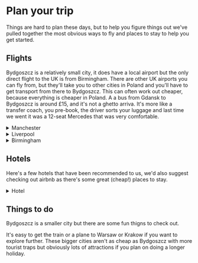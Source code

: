 <h1>Plan your trip</h1>
<p>Things are hard to plan these days, but to help you figure things out we've pulled together the most obvious ways to fly and places to stay to help you get started.</p>

<h2>Flights</h2>
<p>Bydgoszcz is a relatively small city, it does have a local airport but the only direct flight to the UK is from Birmingham. There are other UK airports you can fly from, but they'll take you to other cities in Poland and you'll have to get transport from there to Bydgoszcz. This can often work out cheaper, because everything is cheaper in Poland. A a bus from Gdansk to Bydgoszcz is around £15, and it's not a ghetto arriva. It's more like a transfer coach, you pre-book, the driver sorts your luggage and last time we went it was a 12-seat Mercedes that was very comfortable.</p>
<details class="expando">
    <summary class="expando__summary">Manchester</summary>
    <div class="expando__all">
        <p>
            <b>Lands at:</b> Gdansk<br>
            Gdansk is about 2-3 hours drive / train to Bydgoszcz.
        </p>
        <p>
            <b>Flying with:</b> Ryanair<br>
            <b>Flying time:</b> 2h 15m<br>
            Flights are generally available on a Tuesday, Thursday and Sunday, so a little more flexibility than the other flights.
        </p>
    </div>
</details>
<details class="expando">
    <summary class="expando__summary">Liverpool</summary>
    <div class="expando__all">
        <p>
            <b>Lands at:</b> Poznan<br>
            Poznan is about 90 minutes drive / train to Bydgoszcz.
        </p>
        <p>
            <b>Flying with:</b> Ryanair<br>
            <b>Flying time:</b> 2h 15m<br>
            Flights are generally available on a Thursday and Sunday, so this is the best option for a long weekend.
        </p>
    </div>
</details>
<details class="expando">
    <summary class="expando__summary">Birmingham</summary>
    <div class="expando__all">
        <p>
            <b>Lands at:</b> Bydgoszcz<br>
            You're basically there, 20 mins by car or train to get into the city.
        </p>
        <p>
            <b>Flying with:</b> Ryanair<br>
            <b>Flying time:</b> 2h 15m<br>
            Flights are generally available on a Tuesday, Thursday and Saturday.
        </p>
    </div>
</details>

<h2>Hotels</h2>
<p>Here's a few hotels that have been recommended to us, we'd also suggest checking out airbnb as there's some great (cheap!) places to stay. </p>
<details class="expando">
    <summary class="expando__summary">Hotel</summary>
    <div class="expando__all">
        <p>
            ?
        </p>
    </div>
</details>

<h2>Things to do</h2>
<p>Bydgoszcz is a smaller city but there are some fun thigns to check out.</p>
<p>It's easy to get the train or a plane to Warsaw or Krakow if you want to explore further. These bigger cities aren't as cheap as Bydgoszcz with more tourist traps but obviously lots of attractions if you plan on doing a longer holiday.</p>